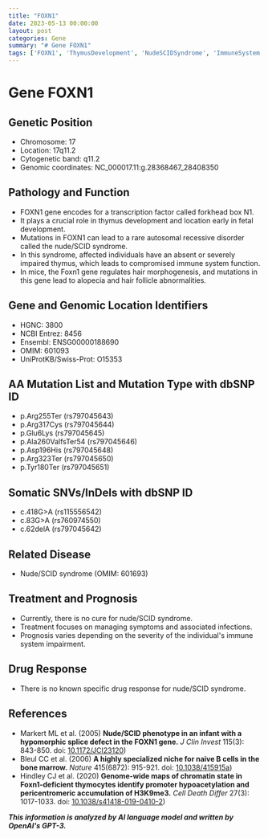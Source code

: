 ```yaml
---
title: "FOXN1"
date: 2023-05-13 00:00:00
layout: post
categories: Gene
summary: "# Gene FOXN1"
tags: ['FOXN1', 'ThymusDevelopment', 'NudeSCIDSyndrome', 'ImmuneSystem', 'TranscriptionFactor', 'Alopecia', 'BoneMarrow', 'GeneticDisorder']
---
```


# Gene FOXN1

## Genetic Position
- Chromosome: 17
- Location: 17q11.2
- Cytogenetic band: q11.2
- Genomic coordinates: NC_000017.11:g.28368467_28408350

## Pathology and Function
- FOXN1 gene encodes for a transcription factor called forkhead box N1.
- It plays a crucial role in thymus development and location early in fetal development.
- Mutations in FOXN1 can lead to a rare autosomal recessive disorder called the nude/SCID syndrome.
- In this syndrome, affected individuals have an absent or severely impaired thymus, which leads to compromised immune system function.
- In mice, the Foxn1 gene regulates hair morphogenesis, and mutations in this gene lead to alopecia and hair follicle abnormalities.

## Gene and Genomic Location Identifiers
- HGNC: 3800
- NCBI Entrez: 8456
- Ensembl: ENSG00000188690
- OMIM: 601093
- UniProtKB/Swiss-Prot: O15353

## AA Mutation List and Mutation Type with dbSNP ID
- p.Arg255Ter (rs797045643)
- p.Arg317Cys (rs797045644)
- p.Glu6Lys (rs797045645)
- p.Ala260ValfsTer54 (rs797045646)
- p.Asp196His (rs797045648)
- p.Arg323Ter (rs797045650)
- p.Tyr180Ter (rs797045651)

## Somatic SNVs/InDels with dbSNP ID
- c.418G>A (rs115556542)
- c.83G>A (rs760974550)
- c.62delA (rs797045642)

## Related Disease
- Nude/SCID syndrome (OMIM: 601693)

## Treatment and Prognosis
- Currently, there is no cure for nude/SCID syndrome.
- Treatment focuses on managing symptoms and associated infections.
- Prognosis varies depending on the severity of the individual's immune system impairment.

## Drug Response
- There is no known specific drug response for nude/SCID syndrome.

## References
- Markert ML et al. (2005) **Nude/SCID phenotype in an infant with a hypomorphic splice defect in the FOXN1 gene.** *J Clin Invest* 115(3): 843-850. doi: [10.1172/JCI23120](https://doi.org/10.1172/JCI23120))
- Bleul CC et al. (2006) **A highly specialized niche for naive B cells in the bone marrow.** *Nature* 415(6872): 915-921. doi: [10.1038/415915a](https://doi.org/10.1038/415915a))
- Hindley CJ et al. (2020) **Genome-wide maps of chromatin state in Foxn1-deficient thymocytes identify promoter hypoacetylation and pericentromeric accumulation of H3K9me3.** *Cell Death Differ* 27(3): 1017-1033. doi: [10.1038/s41418-019-0410-2](https://doi.org/10.1038/s41418-019-0410-2))

**_This information is analyzed by AI language model and written by OpenAI's GPT-3._**